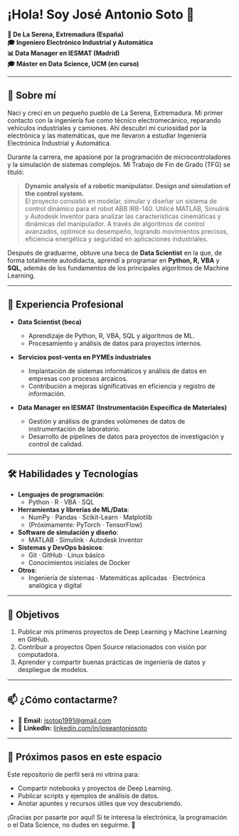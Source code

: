 # ¡Hola! Soy José Antonio Soto 👋

**📍 De La Serena, Extremadura (España)**  
**🎓 Ingeniero Electrónico Industrial y Automática**  
**📊 Data Manager en IESMAT (Madrid)**  
**🎓 Máster en Data Science, UCM (en curso)**

---

## 🌱 Sobre mí

Nací y crecí en un pequeño pueblo de La Serena, Extremadura. Mi primer contacto con la ingeniería fue como técnico electromecánico, reparando vehículos industriales y camiones. Ahí descubrí mi curiosidad por la electrónica y las matemáticas, que me llevaron a estudiar Ingeniería Electrónica Industrial y Automática.

Durante la carrera, me apasioné por la programación de microcontroladores y la simulación de sistemas complejos. Mi Trabajo de Fin de Grado (TFG) se tituló:

> **Dynamic analysis of a robotic manipulator. Design and simulation of the control system.**  
> El proyecto consistió en modelar, simular y diseñar un sistema de control dinámico para el robot ABB IRB-140. Utilicé MATLAB, Simulink y Autodesk Inventor para analizar las características cinemáticas y dinámicas del manipulador. A través de algoritmos de control avanzados, optimicé su desempeño, logrando movimientos precisos, eficiencia energética y seguridad en aplicaciones industriales.

Después de graduarme, obtuve una beca de **Data Scientist** en la que, de forma totalmente autodidacta, aprendí a programar en **Python, R, VBA** y **SQL**, además de los fundamentos de los principales algoritmos de Machine Learning.

---

## 💼 Experiencia Profesional

- **Data Scientist (beca)**  
  - Aprendizaje de Python, R, VBA, SQL y algoritmos de ML.  
  - Procesamiento y análisis de datos para proyectos internos.

- **Servicios post-venta en PYMEs industriales**  
  - Implantación de sistemas informáticos y análisis de datos en empresas con procesos arcaicos.  
  - Contribución a mejoras significativas en eficiencia y registro de información.

- **Data Manager en IESMAT (Instrumentación Específica de Materiales)**  
  - Gestión y análisis de grandes volúmenes de datos de instrumentación de laboratorio.  
  - Desarrollo de pipelines de datos para proyectos de investigación y control de calidad.

---

## 🛠️ Habilidades y Tecnologías

- **Lenguajes de programación**:  
  - Python · R · VBA · SQL  
- **Herramientas y librerías de ML/Data**:  
  - NumPy · Pandas · Scikit-Learn · Matplotlib  
  - (Próximamente: PyTorch · TensorFlow)  
- **Software de simulación y diseño**:  
  - MATLAB · Simulink · Autodesk Inventor  
- **Sistemas y DevOps básicos**:  
  - Git · GitHub · Linux básico  
  - Conocimientos iniciales de Docker  
- **Otros**:  
  - Ingeniería de sistemas · Matemáticas aplicadas · Electrónica analógica y digital

---

## 🎯 Objetivos

1. Publicar mis primeros proyectos de Deep Learning y Machine Learning en GitHub.  
2. Contribuir a proyectos Open Source relacionados con visión por computadora.  
3. Aprender y compartir buenas prácticas de ingeniería de datos y despliegue de modelos.

---

## 📫 ¿Cómo contactarme?

- 📧 **Email:** jsotop1991@gmail.com  
- 🔗 **LinkedIn:** [linkedin.com/in/joseantoniosoto](https://www.linkedin.com/in/joseantoniosoto) 

---

## 🚀 Próximos pasos en este espacio

Este repositorio de perfil será mi vitrina para:

- Compartir notebooks y proyectos de Deep Learning.  
- Publicar scripts y ejemplos de análisis de datos.  
- Anotar apuntes y recursos útiles que voy descubriendo.  

¡Gracias por pasarte por aquí! Si te interesa la electrónica, la programación o el Data Science, no dudes en seguirme. 🚀  
